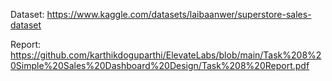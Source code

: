 Dataset: https://www.kaggle.com/datasets/laibaanwer/superstore-sales-dataset

Report: https://github.com/karthikdoguparthi/ElevateLabs/blob/main/Task%208%20Simple%20Sales%20Dashboard%20Design/Task%208%20Report.pdf
